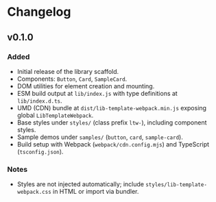 # Changelog

## v0.1.0

### Added
- Initial release of the library scaffold.
- Components: `Button`, `Card`, `SampleCard`.
- DOM utilities for element creation and mounting.
- ESM build output at `lib/index.js` with type definitions at `lib/index.d.ts`.
- UMD (CDN) bundle at `dist/lib-template-webpack.min.js` exposing global `LibTemplateWebpack`.
- Base styles under `styles/` (class prefix `ltw-`), including component styles.
- Sample demos under `samples/` (`button`, `card`, `sample-card`).
- Build setup with Webpack (`webpack/cdn.config.mjs`) and TypeScript (`tsconfig.json`).

### Notes
- Styles are not injected automatically; include `styles/lib-template-webpack.css` in HTML or import via bundler.
